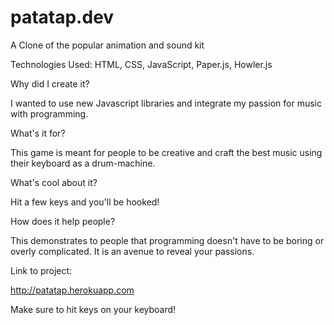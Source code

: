 # patatap.dev
A Clone of the popular animation and sound kit

Technologies Used:  HTML, CSS, JavaScript, Paper.js, Howler.js

Why did I create it?

I wanted to use new Javascript libraries and integrate my passion for music with programming.

What's it for?

This game is meant for people to be creative and craft the best music using their keyboard as a drum-machine.

What's cool about it?

Hit a few keys and you'll be hooked!

How does it help people?

This demonstrates to people that programming doesn't have to be boring or overly complicated. It is an avenue to reveal your passions. 

Link to project: 

http://patatap.herokuapp.com 

Make sure to hit keys on your keyboard!
